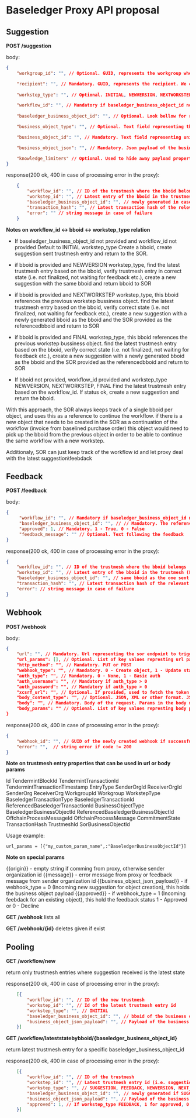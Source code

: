 # Baseledger Proxy API proposal



## Suggestion

**POST /suggestion**

body:
```json
{
    "workgroup_id": "", // Optional. GUID, represents the workgroup where the recipient is located. If ommitted, assumption is that recipient stated bellow has only one workgroup. 

    "recipient": "", // Mandatory. GUID, represents the recipient. We curently support only one recipient. 
    
    "workstep_type": "", // Optional. INITIAL, NEWVERSION, NEXTWORKSTEP, FINAL. Look bellow for rules related to this field and relation with baseledger_business_object_id.

    "workflow_id": "", // Mandatory if baseledger_business_object_id not provided and workstep NEWVERSION, NEXTWORKSTEP or FINAL. If baseledger_business_object_id is provided, it preceeds over this one. Maps to trustmesh_id internally.
    
    "baseledger_business_object_id": "", // Optional. Look bellow for rules related to this field and relation with workstep_type.

    "business_object_type": "", // Optional. Text field representing the type of the object in the SOR. Can be anything and we just store it.

    "business_object_id": "", // Mandatory. Text field representing unique id of the object in the SOR. Can be anything and we just store it.

    "business_object_json": "", // Mandatory. Json payload of the business object.

    "knowledge_limiters" // Optional. Used to hide away payload properties. Not relevant for now.
}
```

response(200 ok, 400 in case of processing error in the proxy):
```json
    {
        "workflow_id": "", // ID of the trustmesh where the bboid belongs
        "workstep_id": "", // Latest entry of the bboid in the trustmesh (i.e. suggestion for new version sent, waiting feedback)
        "baseledger_business_object_id": "", // newly generated in case INITIAL, NEXTWORKSTEP or FINAL suggestion. Same if NEWVERSION
        "transaction_hash": "", // Latest transaction hash of the relevant trustmesh entry
        "error": "" // string message in case of failure
    }
```

**Notes on workflow_id <-> bboid <-> workstep_type relation**

* If baseledger_business_object_id not provided and workflow_id not provided
    Default to INITIAL workstep_type
    Create a bboid, create suggestion sent trustmesh entry and return to the SOR.

* if bboid is provided and NEWVERSION workstep_type,
    find the latest trustmesh entry based on the bboid, verify trustmesh entry in correct state (i.e. not finalized, not waiting for feedback etc.), create a new suggestion with the same bboid and return bboid to SOR

* if bboid is provided and NEXTWORKSTEP workstep_type,
    this bboid references the previous workstep bussiness object.
    find the latest trustmesh entry based on the bboid, verify correct state (i.e. not finalized, not waiting for feedback etc.),
    create a new suggestion with a newly generated bboid as the bboid and the SOR provided as the referencedbboid and return to SOR

* if bboid is provided and FINAL workstep_type,
    this bboid references the previous workstep bussiness object.
    find the latest trustmesh entry based on the bboid, verify correct state (i.e. not finalized, not waiting for feedback etc.),
    create a new suggestion with a newly generated bboid as the bboid and the SOR provided as the referencedbboid and return to SOR

* If bboid not provided, workflow_id provided and workstep_type NEWVERSION, NEXTWORKSTEP, FINAL
    Find the latest trustmesh entry based on the workflow_id. If status ok, create a new suggestion 
    and return the bboid.


With this approach, the SOR always keeps track of a single bboid per object, and uses this as a reference to continue the workflow.
if there is a new object that needs to be created in the SOR as a continuation of the workflow (invoice from baselined purchase order) this object would
need to pick up the bboid from the previous object in order to be able to continue the same workflow with a new workstep.

Additionaly, SOR can just keep track of the workflow id and let proxy deal with the latest suggestion\feebdack

## Feedback

**POST /feedback**

body:

```json
{
     "workflow_id": "", // Mandatory if baseledger_business_object_id not provided. If baseledger_business_object_id is provided, it preceeds over this one. Maps to trustmesh_id internally.
     "baseledger_business_object_id": "", // // Mandatory. The referenced id must in be in at least one trustmesh entry and the entry has to be in the correct state to continue.
     "approved": 1, // Mandatory. 1 - True, 0 - False
     "feedback_message": "" // Optional. Text following the feedback 
}
```

response(200 ok, 400 in case of processing error in the proxy):

```json    
{
    "workflow_id": "", // ID of the trustmesh where the bboid belongs
    "workstep_id": "", // Latest entry of the bboid in the trustmesh (FeedbackSent trustmesh entry)
    "baseledger_business_object_id": "", // same bboid as the one sent in the request
    "transaction_hash": "", // Latest transaction hash of the relevant trustmesh entry
    "error": // string message in case of failure
}
```

## Webhook

**POST /webhook**

body:
```json  
{
    "url": "", // Mandatory. Url representing the sor endpoint to trigger. Params in the url must be defined with the following syntax {{param_name}}
    "url_params": [], // Optional. List of key values represting url parameter name (param_name) -> url parameter value field. Parameter value can be anything from the trustmesh entry properties listed bellow. Special params do not have to be listed here.
    "http_method": "", // Mandatory. PUT or POST
    "webhook_type": "", // Mandatory. 0 - Create object, 1 - Update status. 0 is triggered whenever there is a new suggestion. 1 is triggered for proxy replies or feedbacks.
    "auth_type": "", // Mandatory. 0 - None, 1 - Basic auth
    "auth_username": "", // Mandatory if auth_type > 0
    "auth_password": "", // Mandatory if auth_type > 0
    "xcsrf_url": "", // Optional. If provided, used to fetch the token and place it in header of every request. Provided auth_type will also be applied.
    "body_content_type": "", // Optional. JSON, XML or other format. JSON supported for now. Defaults to JSON if not provided.
    "body": "", // Mandatory. Body of the request. Params in the body must be defined with the following syntax {{param_name}}. Special params listed bellow.
    "body_params": "" // Optional. List of key values represting body parameter name -> body parameter value field Parameter value can be anything from the trustmesh entry properties listed bellow. Special params do not have to be listed here.
}
```
response(200 ok, 400 in case of processing error in the proxy):

```json    
{
    "webhook_id": "", // GUID of the newly created webhook if successful
    "error": "",  // string error if code != 200
}
```

**Note on trustmesh entry properties that can be used in url or body params**

Id
TendermintBlockId
TendermintTransactionId
TendermintTransactionTimestamp
EntryType
SenderOrgId
ReceiverOrgId
SenderOrg
ReceiverOrg
WorkgroupId
Workgroup
WorkstepType
BaseledgerTransactionType
BaseledgerTransactionId
ReferencedBaseledgerTransactionId
BusinessObjectType
BaseledgerBusinessObjectId
ReferencedBaseledgerBusinessObjectId
OffchainProcessMessageId
OffchainProcessMessage
CommitmentState
TransactionHash
TrustmeshId
SorBusinessObjectId

Usage example: 

    url_params = [{"my_custom_param_name",:"BaseledgerBusinessObjectId"}]


**Note on special params**

{{origin}} - empty string if comming from proxy, otherwise sender organization id
{{message}} - error message from proxy or feedback message from sender organization id
{{business_object_json_payload}} - if webhook_type = 0 (Incoming new suggestion for object creation), this holds the business object payload
{{approved}} - if webhook_type = 1 (Incoming feebdack for an existing object), this hold the feedback status 1 - Approved or 0 - Decline

**GET /webhook**
lists all

**GET /webhook/{id}**
deletes given if exist

## Pooling

**GET /workflow/new**

return only trustmesh entries where suggestion received is the latest state

response(200 ok, 400 in case of processing error in the proxy):
```json
    [{
        "workflow_id": "", // ID of the new trustmesh
        "workstep_id": "", // Id of the latest trustmesh entry id
        "workstep_type": "", // INITIAL
        "baseledger_business_object_id": "", // bboid of the business object
        "business_object_json_payload": "", // Payload of the business object
    }]
```

**GET /workflow/lateststatebybboid/{baseledger_business_object_id}**

return latest trustmesh entry for a specific baseledger_business_object_id

response(200 ok, 400 in case of processing error in the proxy):
```json
    [{
        "workflow_id": "", // ID of the trustmesh
        "workstep_id": "", // Latest trustmesh entry id (i.e. suggestion sent, feedbackreceived)
        "workstep_type": "", // SUGGESTION, FEEDBACK, NEWVERSION, NEXT_WORKSTEP, FINAL
        "baseledger_business_object_id": "", // newly generated if SUGGESTION, NEXTWORKSTEP or FINAL suggestion. Same if NEWVERSION, FEEDBACK
        "business_object_json_payload": "", // Payload of the business object if workstep_type SUGGESTION, NEWVERSION, NEXTWORKSTEP
        "approved": 1, // If workstep_type FEEDBACK, 1 for approved, 0 for declined
    }]
```